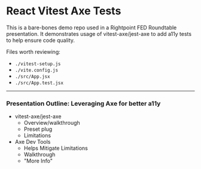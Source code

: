 # React Vitest Axe Tests

This is a bare-bones demo repo used in a Rightpoint FED Roundtable presentation. It demonstrates usage of vitest-axe/jest-axe to add a11y tests to help ensure code quality.

Files worth reviewing:

- `./vitest-setup.js`
- `./vite.config.js`
- `./src/App.jsx`
- `./src/App.test.jsx`

---

### Presentation Outline: Leveraging Axe for better a11y

- vitest-axe/jest-axe
  - Overview/walkthrough
  - Preset plug
  - Limitations
- Axe Dev Tools
  - Helps Mitigate Limitations
  - Walkthrough
  - "More Info"
